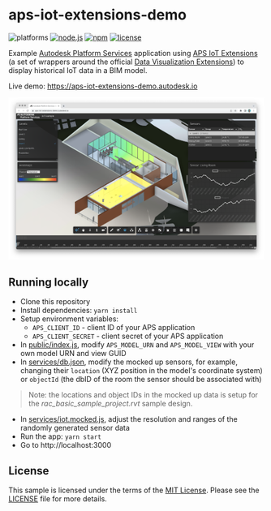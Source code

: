 # aps-iot-extensions-demo

![platforms](https://img.shields.io/badge/platform-windows%20%7C%20osx%20%7C%20linux-lightgray.svg)
[![node.js](https://img.shields.io/badge/Node.js-16.17-blue.svg)](https://nodejs.org)
[![npm](https://img.shields.io/badge/npm-8.15-blue.svg)](https://www.npmjs.com/)
[![license](https://img.shields.io/:license-mit-green.svg)](https://opensource.org/licenses/MIT)

Example [Autodesk Platform Services](https://aps.autodesk.com) application using
[APS IoT Extensions](https://github.com/autodesk-platform-services/aps-iot-extensions) (a set of wrappers around the official
[Data Visualization Extensions](https://forge.autodesk.com/en/docs/dataviz/v1/developers_guide/introduction))
to display historical IoT data in a BIM model.

Live demo: https://aps-iot-extensions-demo.autodesk.io

![Screenshot](./screenshot.png)

## Running locally

- Clone this repository
- Install dependencies: `yarn install`
- Setup environment variables:
    - `APS_CLIENT_ID` - client ID of your APS application
    - `APS_CLIENT_SECRET` - client secret of your APS application
- In [public/index.js](./public/index.js), modify `APS_MODEL_URN` and `APS_MODEL_VIEW`
with your own model URN and view GUID
- In [services/db.json](./services/db.json), modify the mocked up sensors,
for example, changing their `location` (XYZ position in the model's coordinate system)
or `objectId` (the dbID of the room the sensor should be associated with)

> Note: the locations and object IDs in the mocked up data is setup for the _rac\_basic\_sample\_project.rvt_ sample design.

- In [services/iot.mocked.js](./services/iot.mocked.js), adjust the resolution and ranges
of the randomly generated sensor data
- Run the app: `yarn start`
- Go to http://localhost:3000

## License

This sample is licensed under the terms of the [MIT License](http://opensource.org/licenses/MIT).
Please see the [LICENSE](LICENSE) file for more details.
